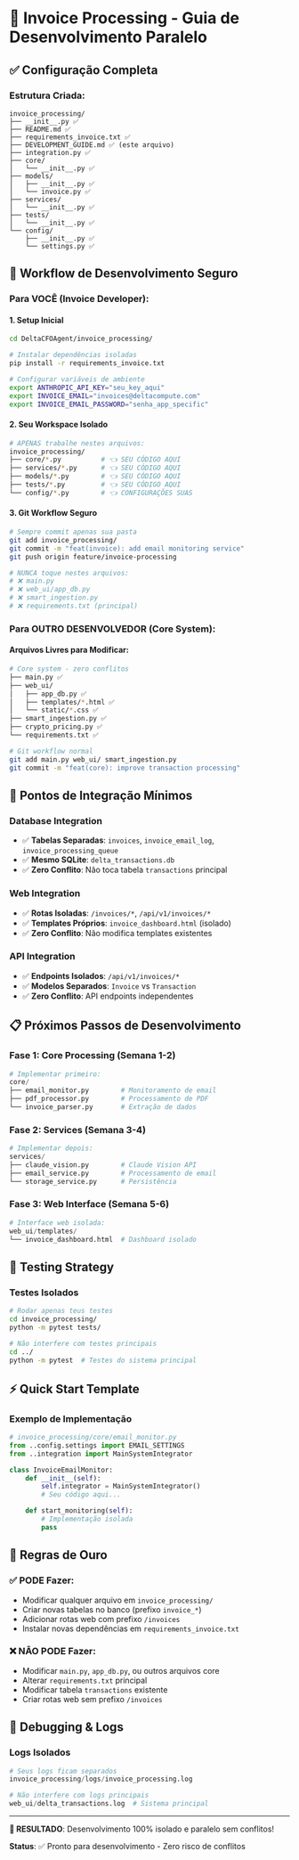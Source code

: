 # 🚀 Invoice Processing - Guia de Desenvolvimento Paralelo

## ✅ Configuração Completa

### **Estrutura Criada**:
```
invoice_processing/
├── __init__.py ✅
├── README.md ✅
├── requirements_invoice.txt ✅
├── DEVELOPMENT_GUIDE.md ✅ (este arquivo)
├── integration.py ✅
├── core/
│   └── __init__.py ✅
├── models/
│   ├── __init__.py ✅
│   └── invoice.py ✅
├── services/
│   └── __init__.py ✅
├── tests/
│   └── __init__.py ✅
└── config/
    ├── __init__.py ✅
    └── settings.py ✅
```

## 🔄 Workflow de Desenvolvimento Seguro

### **Para VOCÊ (Invoice Developer)**:

#### 1. **Setup Inicial**
```bash
cd DeltaCFOAgent/invoice_processing/

# Instalar dependências isoladas
pip install -r requirements_invoice.txt

# Configurar variáveis de ambiente
export ANTHROPIC_API_KEY="seu_key_aqui"
export INVOICE_EMAIL="invoices@deltacompute.com"
export INVOICE_EMAIL_PASSWORD="senha_app_specific"
```

#### 2. **Seu Workspace Isolado**
```bash
# APENAS trabalhe nestes arquivos:
invoice_processing/
├── core/*.py          # 👈 SEU CÓDIGO AQUI
├── services/*.py      # 👈 SEU CÓDIGO AQUI
├── models/*.py        # 👈 SEU CÓDIGO AQUI
├── tests/*.py         # 👈 SEU CÓDIGO AQUI
└── config/*.py        # 👈 CONFIGURAÇÕES SUAS
```

#### 3. **Git Workflow Seguro**
```bash
# Sempre commit apenas sua pasta
git add invoice_processing/
git commit -m "feat(invoice): add email monitoring service"
git push origin feature/invoice-processing

# NUNCA toque nestes arquivos:
# ❌ main.py
# ❌ web_ui/app_db.py
# ❌ smart_ingestion.py
# ❌ requirements.txt (principal)
```

### **Para OUTRO DESENVOLVEDOR (Core System)**:

#### Arquivos Livres para Modificar:
```bash
# Core system - zero conflitos
├── main.py ✅
├── web_ui/
│   ├── app_db.py ✅
│   ├── templates/*.html ✅
│   └── static/*.css ✅
├── smart_ingestion.py ✅
├── crypto_pricing.py ✅
└── requirements.txt ✅

# Git workflow normal
git add main.py web_ui/ smart_ingestion.py
git commit -m "feat(core): improve transaction processing"
```

## 🔗 Pontos de Integração Mínimos

### **Database Integration**
- ✅ **Tabelas Separadas**: `invoices`, `invoice_email_log`, `invoice_processing_queue`
- ✅ **Mesmo SQLite**: `delta_transactions.db`
- ✅ **Zero Conflito**: Não toca tabela `transactions` principal

### **Web Integration**
- ✅ **Rotas Isoladas**: `/invoices/*`, `/api/v1/invoices/*`
- ✅ **Templates Próprios**: `invoice_dashboard.html` (isolado)
- ✅ **Zero Conflito**: Não modifica templates existentes

### **API Integration**
- ✅ **Endpoints Isolados**: `/api/v1/invoices/*`
- ✅ **Modelos Separados**: `Invoice` vs `Transaction`
- ✅ **Zero Conflito**: API endpoints independentes

## 📋 Próximos Passos de Desenvolvimento

### **Fase 1: Core Processing (Semana 1-2)**
```python
# Implementar primeiro:
core/
├── email_monitor.py        # Monitoramento de email
├── pdf_processor.py        # Processamento de PDF
└── invoice_parser.py       # Extração de dados
```

### **Fase 2: Services (Semana 3-4)**
```python
# Implementar depois:
services/
├── claude_vision.py        # Claude Vision API
├── email_service.py        # Processamento de email
└── storage_service.py      # Persistência
```

### **Fase 3: Web Interface (Semana 5-6)**
```python
# Interface web isolada:
web_ui/templates/
└── invoice_dashboard.html  # Dashboard isolado
```

## 🧪 Testing Strategy

### **Testes Isolados**
```bash
# Rodar apenas teus testes
cd invoice_processing/
python -m pytest tests/

# Não interfere com testes principais
cd ../
python -m pytest  # Testes do sistema principal
```

## ⚡ Quick Start Template

### **Exemplo de Implementação**
```python
# invoice_processing/core/email_monitor.py
from ..config.settings import EMAIL_SETTINGS
from ..integration import MainSystemIntegrator

class InvoiceEmailMonitor:
    def __init__(self):
        self.integrator = MainSystemIntegrator()
        # Seu código aqui...

    def start_monitoring(self):
        # Implementação isolada
        pass
```

## 🚨 Regras de Ouro

### **✅ PODE Fazer:**
- Modificar qualquer arquivo em `invoice_processing/`
- Criar novas tabelas no banco (prefixo `invoice_*`)
- Adicionar rotas web com prefixo `/invoices`
- Instalar novas dependências em `requirements_invoice.txt`

### **❌ NÃO PODE Fazer:**
- Modificar `main.py`, `app_db.py`, ou outros arquivos core
- Alterar `requirements.txt` principal
- Modificar tabela `transactions` existente
- Criar rotas web sem prefixo `/invoices`

## 🔧 Debugging & Logs

### **Logs Isolados**
```python
# Seus logs ficam separados
invoice_processing/logs/invoice_processing.log

# Não interfere com logs principais
web_ui/delta_transactions.log  # Sistema principal
```

---

**🎯 RESULTADO**: Desenvolvimento 100% isolado e paralelo sem conflitos!

**Status**: ✅ Pronto para desenvolvimento - Zero risco de conflitos